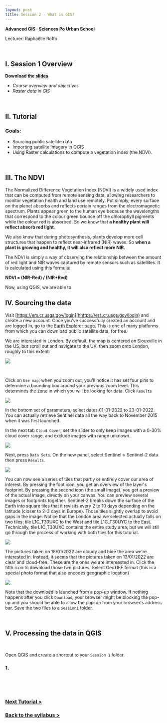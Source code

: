 ```yaml
---
layout: post
title: Session 2 - What is GIS?
---
```



**Advanced GIS  ·  Sciences Po Urban School**

Lecturer: Raphaëlle Roffo

&nbsp; 

## I. Session 1 Overview

**Download the [slides](../../../../docs/assets/pdf/advanced-session1-getec2022.pdf)**

- *Course overview and objectives*
- *Raster data in GIS*


&nbsp; 

## II. Tutorial

### Goals:

- Sourcing public satellite data
- Importing satellite imagery in QGIS
- Using Raster calculations to compute a vegetation index (the NDVI).

&nbsp; 

## III. The NDVI

The Normalized Difference Vegetation Index (NDVI) is a widely used index that can be computed from remote sensing data, allowing researchers to monitor vegetation health and land use remotely. Put simply, every surface on the planet absorbs and reflects certain ranges from the electromagnetic spectrum. Plants appear green to the human eye because the wavelengths that correspond to the colour green bounce off the chlorophyll pigments while the colour red is absorbed. So we know that **a healthy plant will reflect absorb red light**.

We also know that during photosynthesis, plants develop more cell structures that happen to reflect near-infrared (NIR) waves. So **when a plant is growing and healthy, it will also reflect more NIR.**

The NDVI is simply  a way of observing the relationship between the amount of red light and NIR waves captured by remote sensors such as satellites. It is calculated using this formula:

**NDVI = (NIR-Red) / (NIR+Red)**


Now, using QGIS, we are able to 

## IV. Sourcing the data

Visit [https://ers.cr.usgs.gov/login](hhttps://ers.cr.usgs.gov/login) and create a new account. Once you've successfully created an account and are logged in, go to the [Earth Explorer page](https://earthexplorer.usgs.gov). This is one of many platforms from which you can download public satellite data, for free.

We are interested in London. By default, the map is centered on Siouxville in the US, but scroll out and navigate to the UK, then zoom onto London, roughly to this extent:

![](../../../../docs/assets/images/adv-s1.png)


&nbsp; 

Click on `Use map`; when you zoom out, you'll notice it has set four pins to determine a bounding box around your previous zoom level. This determines the zone in which you will be looking for data. Click `Results` 

![](../../../../docs/assets/images/adv-s2.png)

In the bottom set of parameters, select dates 01-01-2022 to 23-01-2022. You can actually retrieve Sentinel data all the way back to November 2015 when it was first launched.

In the next tab `Cloud Cover`, set the slider to only keep images with a 0-30% cloud cover range, and exclude images with range unknown.

![](../../../../docs/assets/images/adv-s3.png)

Next, press `Data Sets`. On the new panel, select Sentinel > Sentinel-2 data then press `Results`.

![](../../../../docs/assets/images/adv-s4.png)

You can now see a series of tiles that partly or entirely cover our area of interest. By pressing the foot icon, you get an overview of the layer's footprint. By pressing the second icon (the small image), you get a preview of the actual image, directly on your canvas. You can preview several images or footprints together. Sentinel-2 breaks down the surface of the Earth into square tiles that it revisits every 2 to 10 days depending on the latitude (closer to 2-3 days in Europe). Those tiles slightly overlap to avoid gaps in the image. Notice that the London area we selected actually falls on two tiles: tile L1C_T30UXC to the West and tile L1C_T30UYC to the East. Technically, tile L1C_T30UXC contains the entire study area, but we will still go through the process of working with both tiles for this tutorial. 

![](../../../../docs/assets/images/adv-s5.png)

The pictures taken on 18/01/2022 are cloudy and hide the area we're interested in. Instead, it seems that the pictures taken on 13/01/2022 are clear and cloud-free. These are the ones we are intereested in. Click the fifth icon to download those two pictures. Select GeoTIFF format (this is a special photo format that also encodes geographic location)

![](../../../../docs/assets/images/adv-s6.png)


Note that the download is launched from a pop-up window. If nothing happens after you click `Download`, your browser might be blocking the pop-up and you should be able to allow the pop-up from your browser's address bar. Save the two files to a `Session1` folder. 

&nbsp; 

## V. Processing the data in QGIS

&nbsp; 

Open QGIS and create a shortcut to your `Session 1` folder.

### 1. 
&nbsp; 

&nbsp; 

### **[Next Tutorial >](../advanced-tutorial2/)**

### **[Back to the syllabus >](../../../..//tuto2-advanced-gis/)**